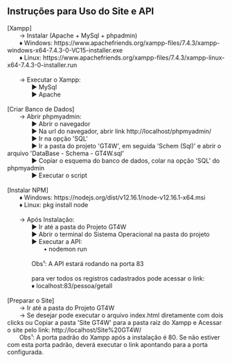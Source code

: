 <h2>Instruções para Uso do Site e API</h2>
[Xampp]<br/>
&ensp;&ensp;&ensp;&ensp;→ Instalar (Apache + MySql + phpadmin)<br/>
&ensp;&ensp;&ensp;&ensp;♦ Windows: https://www.apachefriends.org/xampp-files/7.4.3/xampp-windows-x64-7.4.3-0-VC15-installer.exe<br/>
&ensp;&ensp;&ensp;&ensp;♦ Linux: https://www.apachefriends.org/xampp-files/7.4.3/xampp-linux-x64-7.4.3-0-installer.run<br/>
<br/>
&ensp;&ensp;&ensp;&ensp;→ Executar o Xampp:<br/>
&ensp;&ensp;&ensp;&ensp;&ensp;&ensp;&ensp;&ensp;► MySql<br/>
&ensp;&ensp;&ensp;&ensp;&ensp;&ensp;&ensp;&ensp;► Apache<br/>
<br/>
[Criar Banco de Dados]<br/>
&ensp;&ensp;&ensp;&ensp;→ Abrir phpmyadmin:<br/>
&ensp;&ensp;&ensp;&ensp;&ensp;&ensp;&ensp;&ensp;► Abrir o navegador<br/>
&ensp;&ensp;&ensp;&ensp;&ensp;&ensp;&ensp;&ensp;► Na url do navegador, abrir link http://localhost/phpmyadmin/<br/>
&ensp;&ensp;&ensp;&ensp;&ensp;&ensp;&ensp;&ensp;► Ir na opção 'SQL'<br/>
&ensp;&ensp;&ensp;&ensp;&ensp;&ensp;&ensp;&ensp;► Ir a pasta do projeto 'GT4W', em seguida 'Schem (Sql)' e abrir o arquivo 'DataBase - Schema - GT4W.sql'<br/>
&ensp;&ensp;&ensp;&ensp;&ensp;&ensp;&ensp;&ensp;► Copiar o esquema do banco de dados, colar na opção 'SQL' do phpmyadmin<br/>
&ensp;&ensp;&ensp;&ensp;&ensp;&ensp;&ensp;&ensp;► Executar o script<br/>
<br/>
[Instalar NPM]<br/>
&ensp;&ensp;&ensp;&ensp;♦ Windows: https://nodejs.org/dist/v12.16.1/node-v12.16.1-x64.msi<br/>
&ensp;&ensp;&ensp;&ensp;♦ Linux: pkg install node<br/>
<br/>
&ensp;&ensp;&ensp;&ensp;→ Após Instalação:<br/>
&ensp;&ensp;&ensp;&ensp;&ensp;&ensp;&ensp;&ensp;► Ir até a pasta do Projeto GT4W<br/>
&ensp;&ensp;&ensp;&ensp;&ensp;&ensp;&ensp;&ensp;► Abrir o terminal do Sistema Operacional na pasta do projeto<br/>
&ensp;&ensp;&ensp;&ensp;&ensp;&ensp;&ensp;&ensp;► Executar a API:<br/>
&ensp;&ensp;&ensp;&ensp;&ensp;&ensp;&ensp;&ensp;&ensp;&ensp;&ensp;&ensp;• nodemon run<br/>
<br/>
&ensp;&ensp;&ensp;&ensp;&ensp;&ensp;&ensp;&ensp;Obs¹: A API estará rodando na porta 83<br/>
<br/>
&ensp;&ensp;&ensp;&ensp;&ensp;&ensp;&ensp;&ensp;para ver todos os registros cadastrados pode acessar o link:<br/>
&ensp;&ensp;&ensp;&ensp;&ensp;&ensp;&ensp;&ensp;♦ localhost:83/pessoa/getall<br/>
<br/>
[Preparar o Site]<br/>
&ensp;&ensp;&ensp;&ensp;→ Ir até a pasta do Projeto GT4W<br/>
&ensp;&ensp;&ensp;&ensp;→ Se desejar pode executar o arquivo index.html diretamente com dois clicks ou Copiar a pasta 'Site GT4W' para a pasta raiz do Xampp e Acessar o site pelo link: http://localhost/Site%20GT4W/<br/>
&ensp;&ensp;&ensp;&ensp;Obs¹: A porta padrão do Xampp após a instalação é 80. Se não estiver com esta porta padrão, deverá executar o link apontando para a porta configurada.
